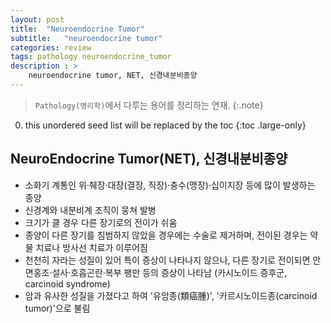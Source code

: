 ```yaml
---
layout: post
title:  "Neuroendocrine Tumor"
subtitle:   "neuroendocrine tumor"
categories: review
tags: pathology neuroendocrine_tumor
description : > 
    neuroendocrine tumor, NET, 신경내분비종양
---
```


> `Pathology(병리학)`에서 다루는 용어를 정리하는 연재.
{:.note}

<!--more-->

0. this unordered seed list will be replaced by the toc
{:toc .large-only}

## NeuroEndocrine Tumor(NET), 신경내분비종양
- 소화기 계통인 위·췌장·대장(결장, 직장)·충수(맹장)·십이지장 등에 많이 발생하는 종양
- 신경계와 내분비계 조직이 뭉쳐 발병
- 크기가 클 경우 다른 장기로의 전이가 쉬움
- 종양이 다른 장기를 침범하지 않았을 경우에는 수술로 제거하며, 전이된 경우는 약물 치료나 방사선 치료가 이루어짐
- 천천히 자라는 성질이 있어 특이 증상이 나타나지 않으나, 다른 장기로 전이되면 안면홍조·설사·호흡곤란·복부 팽만 등의 증상이 나타남 (카시노이드 증후군, carcinoid syndrome)
- 암과 유사한 성질을 가졌다고 하여 '유암종(類癌腫)', '카르시노이드종(carcinoid tumor)'으로 불림

